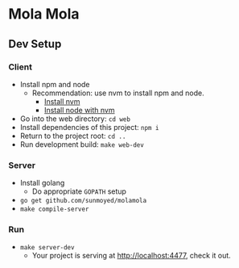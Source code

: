 # Mola Mola

## Dev Setup

### Client

- Install npm and node
  - Recommendation: use nvm to install npm and node.
    - [Install nvm](https://github.com/creationix/nvm#installation)
    - [Install node with nvm](https://github.com/creationix/nvm#usage)
- Go into the web directory: `cd web`
- Install dependencies of this project: `npm i`
- Return to the project root: `cd ..`
- Run development build: `make web-dev`

### Server

- Install golang
  - Do appropriate `GOPATH` setup
- `go get github.com/sunmoyed/molamola`
- `make compile-server`

### Run
- `make server-dev`
  - Your project is serving at [http://localhost:4477](), check it out.
